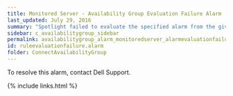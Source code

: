 ```yaml
---
title: ﻿Monitored Server - Availability Group Evaluation Failure Alarm
last_updated: July 29, 2016
summary: "Spotlight failed to evaluate the specified alarm from the given collection."
sidebar: c_availabilitygroup_sidebar
permalink: availabilitygroup_alarm_monitoredserver_alarmevaluationfailure.html
id: ruleevaluationfailure.alarm
folder: ConnectAvailabilityGroup
---
```



To resolve this alarm, contact Dell Support.


{% include links.html %}
